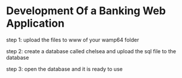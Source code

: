 # Development Of a Banking Web Application

step 1:
upload the files to www of your wamp64 folder

step 2:
create a database called chelsea and upload the sql file to the database

step 3:
open the database and it is ready to use
